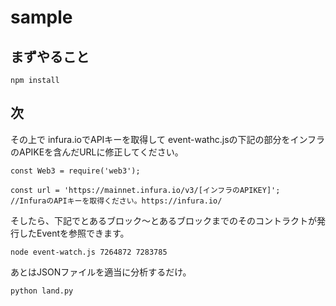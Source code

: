 # sample

## まずやること


```
npm install
```


## 次

その上で infura.ioでAPIキーを取得して
event-wathc.jsの下記の部分をインフラのAPIKEを含んだURLに修正してください。

```
const Web3 = require('web3');

const url = 'https://mainnet.infura.io/v3/[インフラのAPIKEY]';
//InfuraのAPIキーを取得ください。https://infura.io/
```


そしたら、下記でとあるブロック〜とあるブロックまでのそのコントラクトが発行したEventを参照できます。

```
node event-watch.js 7264872 7283785
```

あとはJSONファイルを適当に分析するだけ。

```
python land.py 
```
